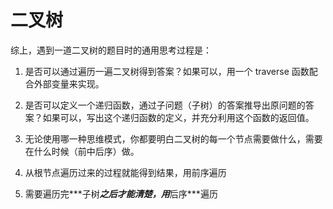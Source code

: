 # 二叉树

综上，遇到⼀道⼆叉树的题⽬时的通⽤思考过程是：

1. 是否可以通过遍历⼀遍⼆叉树得到答案？如果可以，⽤⼀个 traverse 函数配合外部变量来实现。

2. 是否可以定义⼀个递归函数，通过⼦问题（⼦树）的答案推导出原问题的答案？如果可以，写出这个递归函数的定义，并充分利⽤这个函数的返回值。

3. ⽆论使⽤哪⼀种思维模式，你都要明⽩⼆叉树的每⼀个节点需要做什么，需要在什么时候（前中后序）做。

4. 从根节点遍历过来的过程就能得到结果，用前序遍历

5. 需要遍历完***⼦树***之后才能清楚，用***后序***遍历
